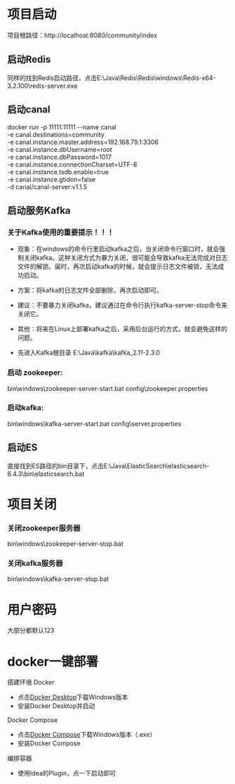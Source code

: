 # 项目启动
项目根路径：http://localhost:8080/community/index

## 启动Redis
同样的找到Redis启动路径，点击E:\Java\Redis\Redis\windows\Redis-x64-3.2.100\redis-server.exe

## 启动canal
docker run -p 11111:11111 --name canal \
-e canal.destinations=community \
-e canal.instance.master.address=192.168.79.1:3306 \
-e canal.instance.dbUsername=root \
-e canal.instance.dbPassword=1017 \
-e canal.instance.connectionCharset=UTF-8 \
-e canal.instance.tsdb.enable=true \
-e canal.instance.gtidon=false \
-d canal/canal-server:v1.1.5

## 启动服务Kafka

### 关于Kafka使用的重要提示！！！
- 现象：在windows的命令行里启动kafka之后，当关闭命令行窗口时，就会强制关闭kafka。这种关闭方式为暴力关闭，很可能会导致kafka无法完成对日志文件的解锁。届时，再次启动kafka的时候，就会提示日志文件被锁，无法成功启动。
- 方案：将kafka的日志文件全部删除，再次启动即可。
- 建议：不要暴力关闭kafka，建议通过在命令行执行kafka-server-stop命令来关闭它。
- 其他：将来在Linux上部署kafka之后，采用后台运行的方式，就会避免这样的问题。

- 先进入Kafka根目录
E:\Java\kafka\kafka_2.11-2.3.0 
### 启动 zookeeper:
bin\windows\zookeeper-server-start.bat config\zookeeper.properties
### 启动kafka:
bin\windows\kafka-server-start.bat config\server.properties


## 启动ES
直接找到ES路径的bin目录下，点击E:\Java\ElasticSearch\elasticsearch-6.4.3\bin\elasticsearch.bat

# 项目关闭
### 关闭zookeeper服务器
bin\windows\zookeeper-server-stop.bat
### 关闭kafka服务器
bin\windows\kafka-server-stop.bat

# 用户密码
大部分都默认123


# docker一键部署
搭建环境
Docker
- 点击[Docker Desktop](https://www.docker.com/products/docker-desktop)下载Windows版本
- 安装Docker Desktop并启动

Docker Compose
- 点击[Docker Compose](https://github.com/docker/compose/releases)下载Windows版本（.exe）
- 安装Docker Compose

编排容器
- 使用Idea的Plugin，点一下启动即可